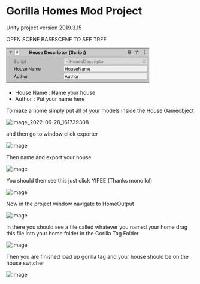 # Gorilla Homes Mod Project
Unity project version 2019.3.15

OPEN SCENE BASESCENE TO SEE TREE

![image](GHAssets/HouseDescriptor.png)

- House Name : Name your house
- Author : Put your name here

To make a home simply put all of your models inside the House Gameobject 

![image_2022-06-28_161739308](https://user-images.githubusercontent.com/104174626/176106875-0701eaeb-bb8b-4e89-8856-db1704a0ba8e.png)

and then go to window click exporter

![image](https://user-images.githubusercontent.com/104174626/176106964-fe389c56-6eb3-469a-878a-0fe9b2ba55a0.png)

Then name and export your house

![image](https://user-images.githubusercontent.com/104174626/176107060-079146d4-5fde-4ba6-b788-c31504663fc7.png)

You should then see this just click YIPEE (Thanks mono lol)

![image](https://user-images.githubusercontent.com/104174626/176107601-8f432c10-3eda-4519-acb6-f83e2877aea0.png)

Now in the project window navigate to HomeOutput

![image](https://user-images.githubusercontent.com/104174626/176107779-c38a2242-8d2d-4d9d-8f59-b3696a41117c.png)

in there you should see a file called whatever you named your home
drag this file into your home folder in the Gorilla Tag Folder

![image](https://user-images.githubusercontent.com/104174626/176107979-b0ab1e33-0a21-4bfb-8139-12e0199c707c.png)

Then you are finished load up gorilla tag and your house should be on the house switcher

![image](https://user-images.githubusercontent.com/104174626/176107157-1afd99c7-4b31-4f23-aa9f-245d61e41b60.png)
